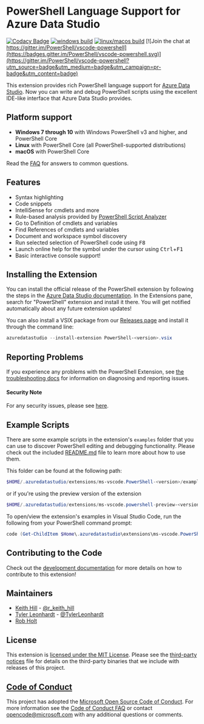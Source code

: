# PowerShell Language Support for Azure Data Studio

[![Codacy Badge](https://api.codacy.com/project/badge/Grade/df06b9909e7442cebc1132bda0b8c0e3)](https://app.codacy.com/app/TylerLeonhardt/vscode-powershell?utm_source=github.com&utm_medium=referral&utm_content=PowerShell/vscode-powershell&utm_campaign=Badge_Grade_Dashboard)
[![windows build](https://img.shields.io/appveyor/ci/PowerShell/vscode-powershell/master.svg?label=windows+build)](https://ci.appveyor.com/project/PowerShell/vscode-powershell) [![linux/macos build](https://img.shields.io/travis/PowerShell/vscode-powershell/master.svg?label=linux/macos+build)](https://travis-ci.org/PowerShell/vscode-powershell) [![Join the chat at https://gitter.im/PowerShell/vscode-powershell](https://badges.gitter.im/PowerShell/vscode-powershell.svg)](https://gitter.im/PowerShell/vscode-powershell?utm_source=badge&utm_medium=badge&utm_campaign=pr-badge&utm_content=badge)

This extension provides rich PowerShell language support for [Azure Data Studio](github.com/Microsoft/azuredatastudio).
Now you can write and debug PowerShell scripts using the excellent IDE-like interface
that Azure Data Studio provides.

## Platform support

- **Windows 7 through 10** with Windows PowerShell v3 and higher, and PowerShell Core
- **Linux** with PowerShell Core (all PowerShell-supported distributions)
- **macOS** with PowerShell Core

Read the [FAQ](https://github.com/PowerShell/vscode-powershell/wiki/FAQ) for answers to common questions.

## Features

- Syntax highlighting
- Code snippets
- IntelliSense for cmdlets and more
- Rule-based analysis provided by [PowerShell Script Analyzer](http://github.com/PowerShell/PSScriptAnalyzer)
- Go to Definition of cmdlets and variables
- Find References of cmdlets and variables
- Document and workspace symbol discovery
- Run selected selection of PowerShell code using <kbd>F8</kbd>
- Launch online help for the symbol under the cursor using <kbd>Ctrl</kbd>+<kbd>F1</kbd>
- Basic interactive console support!

## Installing the Extension

You can install the official release of the PowerShell extension by following the steps
in the [Azure Data Studio documentation](docs.microsoft.com/en-us/sql/azure-data-studio/extensions).
In the Extensions pane, search for "PowerShell" extension and install it there.  You will
get notified automatically about any future extension updates!

You can also install a VSIX package from our [Releases page](https://github.com/PowerShell/vscode-powershell/releases) and install it through the command line:

```powershell
azuredatastudio --install-extension PowerShell-<version>.vsix
```

## Reporting Problems

If you experience any problems with the PowerShell Extension, see
[the troubleshooting docs](./docs/troubleshooting.md) for information
on diagnosing and reporting issues.

#### Security Note
For any security issues, please see [here](./docs/troubleshooting.md#note-on-security).

## Example Scripts

There are some example scripts in the extension's `examples` folder that you can
use to discover PowerShell editing and debugging functionality.  Please
check out the included [README.md](examples/README.md) file to learn more about
how to use them.

This folder can be found at the following path:

```powershell
$HOME/.azuredatastudio/extensions/ms-vscode.PowerShell-<version>/examples
```

or if you're using the preview version of the extension

 ```powershell
$HOME/.azuredatastudio/extensions/ms-vscode.powershell-preview-<version>/examples
```

To open/view the extension's examples in Visual Studio Code, run the following from your PowerShell command prompt:

```powershell
code (Get-ChildItem $Home\.azuredatastudio\extensions\ms-vscode.PowerShell-*\examples)[-1]
```

## Contributing to the Code

Check out the [development documentation](docs/development.md) for more details
on how to contribute to this extension!

## Maintainers

- [Keith Hill](https://github.com/rkeithhill) - [@r_keith_hill](http://twitter.com/r_keith_hill)
- [Tyler Leonhardt](https://github.com/tylerl0706) - [@TylerLeonhardt](http://twitter.com/tylerleonhardt)
- [Rob Holt](https://github.com/rjmholt)

## License

This extension is [licensed under the MIT License](LICENSE.txt).  Please see the
[third-party notices](Third%20Party%20Notices.txt) file for details on the third-party
binaries that we include with releases of this project.

## [Code of Conduct][conduct-md]

This project has adopted the [Microsoft Open Source Code of Conduct][conduct-code].
For more information see the [Code of Conduct FAQ][conduct-FAQ] or contact [opencode@microsoft.com][conduct-email] with any additional questions or comments.

[conduct-code]: http://opensource.microsoft.com/codeofconduct/
[conduct-FAQ]: http://opensource.microsoft.com/codeofconduct/faq/
[conduct-email]: mailto:opencode@microsoft.com
[conduct-md]: https://github.com/PowerShell/vscode-powershell/blob/master/CODE_OF_CONDUCT.md

